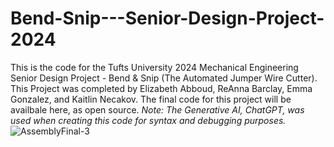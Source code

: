 # Bend-Snip---Senior-Design-Project-2024
This is the code for the Tufts University 2024 Mechanical Engineering Senior Design Project - Bend &amp; Snip (The Automated Jumper Wire Cutter). This Project was completed by Elizabeth Abboud, ReAnna Barclay, Emma Gonzalez, and Kaitlin Necakov. The final code for this project will be availbale here, as open source.  _Note: The Generative AI, ChatGPT, was used when creating this code for syntax and debugging purposes._
![AssemblyFinal-3](https://github.com/user-attachments/assets/17da5fc4-4b69-469a-9858-e7706257acc4)
